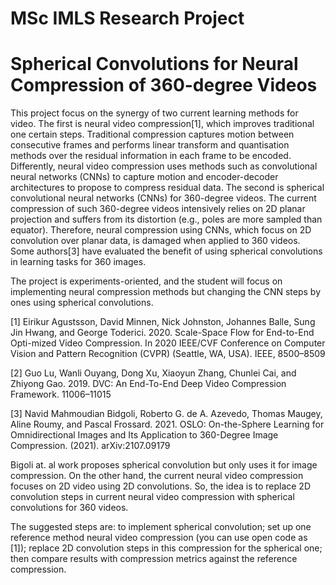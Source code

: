 # MSc IMLS Research Project
# **Spherical  Convolutions for Neural Compression of 360-degree Videos**

This  project focus on the synergy of two current learning methods for video. The  first is neural video compression[1], which improves traditional one certain  steps. Traditional compression captures motion between consecutive frames and  performs linear transform and quantisation methods over the residual  information in each frame to be encoded. Differently, neural video  compression uses methods such as convolutional neural networks (CNNs) to  capture motion and encoder-decoder architectures to propose to compress  residual data. The second is spherical convolutional neural networks (CNNs)  for 360-degree videos. The current compression of such 360-degree videos  intensively relies on 2D planar projection and suffers from its distortion  (e.g., poles are more sampled than equator). Therefore, neural compression  using CNNs, which focus on 2D convolution over planar data, is damaged when  applied to 360 videos. Some authors[3] have evaluated the benefit of using  spherical convolutions in learning tasks for 360 images.          

The project is experiments-oriented, and the student will focus on  implementing neural compression methods but changing the CNN steps by ones  using spherical convolutions.         

 [1] Eirikur Agustsson, David Minnen, Nick Johnston, Johannes Balle, Sung  Jin Hwang, and George Toderici. 2020. Scale-Space Flow for End-to-End  Opti-mized Video Compression. In 2020 IEEE/CVF Conference on Computer Vision  and Pattern Recognition (CVPR) (Seattle, WA, USA). IEEE, 8500–8509     

[2] Guo Lu, Wanli Ouyang, Dong Xu, Xiaoyun Zhang, Chunlei Cai, and Zhiyong  Gao. 2019. DVC: An End-To-End Deep Video Compression Framework.  11006–11015     

[3] Navid Mahmoudian Bidgoli, Roberto G. de A. Azevedo, Thomas Maugey,  Aline Roumy, and Pascal Frossard. 2021. OSLO: On-the-Sphere Learning for  Omnidirectional Images and Its Application to 360-Degree Image Compression.  (2021). arXiv:2107.09179     



Bigoli at. al work proposes spherical convolution but only uses it for image compression. On the other hand, the current neural video compression focuses on 2D video using 2D convolutions. So, the idea is to replace 2D convolution steps in current neural video compression with spherical convolutions for 360 videos.

The suggested steps are: to implement spherical convolution; set up one reference method neural video compression (you can use open code as [1]); replace 2D convolution steps in this compression for the spherical one; then compare results with compression metrics against the reference compression.
